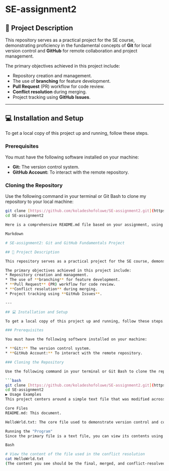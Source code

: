 # SE-assignment2

## 📜 Project Description

This repository serves as a practical project for the SE course, demonstrating proficiency in the fundamental concepts of **Git** for local version control and **GitHub** for remote collaboration and project management.

The primary objectives achieved in this project include:
* Repository creation and management.
* The use of **branching** for feature development.
* **Pull Request** (PR) workflow for code review.
* **Conflict resolution** during merging.
* Project tracking using **GitHub Issues**.

---

## 💻 Installation and Setup

To get a local copy of this project up and running, follow these steps.

### Prerequisites

You must have the following software installed on your machine:

* **Git:** The version control system.
* **GitHub Account:** To interact with the remote repository.

### Cloning the Repository

Use the following command in your terminal or Git Bash to clone my repository to your local machine:

```bash
git clone [https://github.com/koladeshofoluwe/SE-assignment2.git](https://github.com/koladeshofoluwe/SE-assignment2.git)
cd SE-assignment2

Here is a comprehensive README.md file based on your assignment, using Markdown for proper formatting. You can copy this content and paste it directly into your local README.md file using nano or any text editor.

Markdown

# SE-assignment2: Git and GitHub Fundamentals Project

## 📜 Project Description

This repository serves as a practical project for the SE course, demonstrating proficiency in the fundamental concepts of **Git** for local version control and **GitHub** for remote collaboration and project management.

The primary objectives achieved in this project include:
* Repository creation and management.
* The use of **branching** for feature development.
* **Pull Request** (PR) workflow for code review.
* **Conflict resolution** during merging.
* Project tracking using **GitHub Issues**.

---

## 💻 Installation and Setup

To get a local copy of this project up and running, follow these steps.

### Prerequisites

You must have the following software installed on your machine:

* **Git:** The version control system.
* **GitHub Account:** To interact with the remote repository.

### Cloning the Repository

Use the following command in your terminal or Git Bash to clone the repository to your local machine:

```bash
git clone [https://github.com/koladeshofoluwe/SE-assignment2.git](https://github.com/koladeshofoluwe/SE-assignment2.git)
cd SE-assignment2
▶️ Usage Examples
This project centers around a simple text file that was modified across different branches to simulate a software development cycle.

Core Files
README.md: This document.

HelloWrld.txt: The core file used to demonstrate version control and conflict resolution.

Running the "Program"
Since the primary file is a text file, you can view its contents using the cat command in your terminal:

Bash

# View the content of the file used in the conflict resolution
cat HelloWrld.txt
(The content you see should be the final, merged, and conflict-resolved version of the greeting.)


